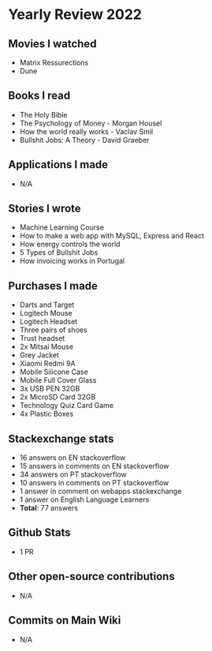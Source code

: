 # Yearly Review 2022

## Movies I watched

- Matrix Ressurections
- Dune

## Books I read

- The Holy Bible
- The Psychology of Money - Morgan Housel
- How the world really works - Vaclav Smil
- Bullshit Jobs: A Theory - David Graeber

## Applications I made

- N/A

## Stories I wrote

- Machine Learning Course
- How to make a web app with MySQL, Express and React
- How energy controls the world
- 5 Types of Bullshit Jobs
- How invoicing works in Portugal

## Purchases I made

- Darts and Target
- Logitech Mouse
- Logitech Headset
- Three pairs of shoes
- Trust headset
- 2x Mitsai Mouse
- Grey Jacket
- Xiaomi Redmi 9A
- Mobile Silicone Case
- Mobile Full Cover Glass
- 3x USB PEN 32GB
- 2x MicroSD Card 32GB
- Technology Quiz Card Game
- 4x Plastic Boxes

## Stackexchange stats

- 16 answers on EN stackoverflow
- 15 answers in comments on EN stackoverflow
- 34 answers on PT stackoverflow
- 10 answers in comments on PT stackoverflow
- 1 answer in comment on webapps stackexchange
- 1 answer on English Language Learners
- **Total**: 77 answers

## Github Stats

- 1 PR

## Other open-source contributions

- N/A

## Commits on Main Wiki

- N/A